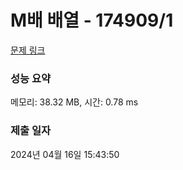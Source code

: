 # M배 배열 - 174909/1 

[문제 링크](https://level.goorm.io/exam/174909/m%EB%B0%B0-%EB%B0%B0%EC%97%B4/quiz/1) 

### 성능 요약

메모리: 38.32 MB, 시간: 0.78 ms

### 제출 일자

2024년 04월 16일 15:43:50

